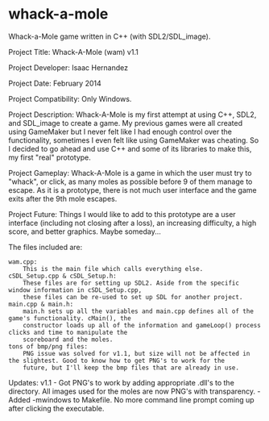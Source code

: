 whack-a-mole
============

Whack-a-Mole game written in C++ (with SDL2/SDL_image).

Project Title: 			Whack-A-Mole (wam) v1.1

Project Developer: 		Isaac Hernandez

Project Date:			February 2014

Project Compatibility:		Only Windows.

Project Description:	Whack-A-Mole is my first attempt at using C++, SDL2, and SDL_image to create a game. My previous games were all created using GameMaker but I never felt like I had enough control over the functionality, sometimes I even felt like using GameMaker was cheating. So I decided to go ahead and use C++ and some of its libraries to make this, my first "real" prototype.

Project Gameplay:	Whack-A-Mole is a game in which the user must try to "whack", or click, as many moles as possible before 9 of them manage to escape. As it is a prototype, there is not much user interface and the game exits after the 9th mole escapes.

Project Future:		Things I would like to add to this prototype are a user interface (including not closing after a loss), an increasing difficulty, a high score, and better graphics. Maybe someday...

The files included are:

	wam.cpp:
		This is the main file which calls everything else.
	cSDL_Setup.cpp & cSDL_Setup.h:
		These files are for setting up SDL2. Aside from the specific window information in cSDL_Setup.cpp,
		these files can be re-used to set up SDL for another project.
	main.cpp & main.h:
		main.h sets up all the variables and main.cpp defines all of the game's functionality. cMain(), the 
		constructor loads up all of the information and gameLoop() process clicks and time to manipulate the
		scoreboard and the moles.
	tons of bmp/png files:
		PNG issue was solved for v1.1, but size will not be affected in the slightest. Good to know how to get PNG's to work for the 
		future, but I'll keep the bmp files that are already in use.

Updates:
	v1.1 	- Got PNG's to work by adding appropriate .dll's to the directory. All images used for the moles are now PNG's with transparency.
		- Added -mwindows to Makefile. No more command line prompt coming up after clicking the executable.
